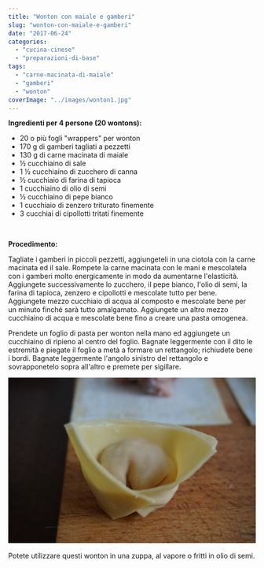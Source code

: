 ```yaml
---
title: "Wonton con maiale e gamberi"
slug: "wonton-con-maiale-e-gamberi"
date: "2017-06-24"
categories: 
  - "cucina-cinese"
  - "preparazioni-di-base"
tags: 
  - "carne-macinata-di-maiale"
  - "gamberi"
  - "wonton"
coverImage: "../images/wonton1.jpg"
---
```


**Ingredienti per 4 persone (20 wontons):**

- 20 o più fogli "wrappers" per wonton
- 170 g di gamberi tagliati a pezzetti
- 130 g di carne macinata di maiale
- ½ cucchiaino di sale
- 1 ½ cucchiaino di zucchero di canna
- ½ cucchiaio di farina di tapioca
- 1 cucchiaino di olio di semi
- ½ cucchiaino di pepe bianco
- 1 cucchiaio di zenzero triturato finemente
- 3 cucchiai di cipollotti tritati finemente

 

**Procedimento:**

Tagliate i gamberi in piccoli pezzetti, aggiungeteli in una ciotola con la carne macinata ed il sale. Rompete la carne macinata con le mani e mescolatela con i gamberi molto energicamente in modo da aumentarne l'elasticità. Aggiungete successivamente lo zucchero, il pepe bianco, l'olio di semi, la farina di tapioca, zenzero e cipollotti e mescolate tutto per bene. Aggiungete mezzo cucchiaio di acqua al composto e mescolate bene per un minuto finché sarà tutto amalgamato. Aggiungete un altro mezzo cucchiaino di acqua e mescolate bene fino a creare una pasta omogenea.

Prendete un foglio di pasta per wonton nella mano ed aggiungete un cucchiaino di ripieno al centro del foglio. Bagnate leggermente con il dito le estremità e piegate il foglio a metà a formare un rettangolo; richiudete bene i bordi. Bagnate leggermente l'angolo sinistro del rettangolo e sovrapponetelo sopra all'altro e premete per sigillare.

![wonton](../images/wonton.jpg)

Potete utilizzare questi wonton in una zuppa, al vapore o fritti in olio di semi.

